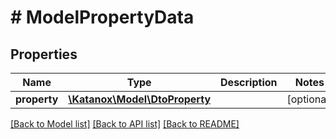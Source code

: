 # # ModelPropertyData

## Properties

Name | Type | Description | Notes
------------ | ------------- | ------------- | -------------
**property** | [**\Katanox\Model\DtoProperty**](DtoProperty.md) |  | [optional]

[[Back to Model list]](../../README.md#models) [[Back to API list]](../../README.md#endpoints) [[Back to README]](../../README.md)
